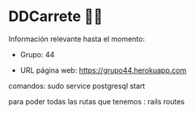 # DDCarrete 🎉🎊

Información relevante hasta el momento:

* Grupo: 44

* URL página web: https://grupo44.herokuapp.com 



comandos: sudo service postgresql start

para poder todas las rutas que tenemos : rails routes